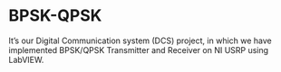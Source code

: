 # BPSK-QPSK
It’s our Digital Communication system (DCS) project, in which we have implemented BPSK/QPSK Transmitter and Receiver on NI USRP using LabVIEW.
